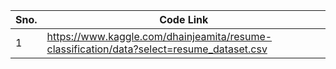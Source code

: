 |Sno.|Code Link|
|-|---------|
|1|https://www.kaggle.com/dhainjeamita/resume-classification/data?select=resume_dataset.csv|
